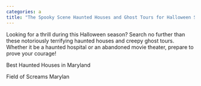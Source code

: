 ```yaml
---
categories: a
title: "The Spooky Scene Haunted Houses and Ghost Tours for Halloween Screams in the DC Area"
---
```


Looking for a thrill during this Halloween season? Search no further than these notoriously terrifying haunted houses and creepy ghost tours. Whether it be a haunted hospital or an abandoned movie theater, prepare to prove your courage!



Best Haunted Houses in Maryland



Field of Screams Marylan